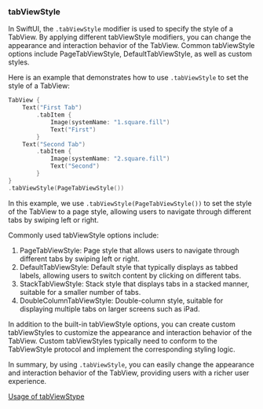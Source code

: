 ### tabViewStyle

In SwiftUI, the ``.tabViewStyle`` modifier is used to specify the style of a TabView. By applying different tabViewStyle modifiers, you can change the appearance and interaction behavior of the TabView. Common tabViewStyle options include PageTabViewStyle, DefaultTabViewStyle, as well as custom styles.

Here is an example that demonstrates how to use ``.tabViewStyle`` to set the style of a TabView:

```swift
TabView {
    Text("First Tab")
        .tabItem {
            Image(systemName: "1.square.fill")
            Text("First")
        }
    Text("Second Tab")
        .tabItem {
            Image(systemName: "2.square.fill")
            Text("Second")
        }
}
.tabViewStyle(PageTabViewStyle())
```

In this example, we use ``.tabViewStyle(PageTabViewStyle())`` to set the style of the TabView to a page style, allowing users to navigate through different tabs by swiping left or right.

Commonly used tabViewStyle options include:

1. PageTabViewStyle: Page style that allows users to navigate through different tabs by swiping left or right.
2. DefaultTabViewStyle: Default style that typically displays as tabbed labels, allowing users to switch content by clicking on different tabs.
3. StackTabViewStyle: Stack style that displays tabs in a stacked manner, suitable for a smaller number of tabs.
4. DoubleColumnTabViewStyle: Double-column style, suitable for displaying multiple tabs on larger screens such as iPad.

In addition to the built-in tabViewStyle options, you can create custom tabViewStyles to customize the appearance and interaction behavior of the TabView. Custom tabViewStyles typically need to conform to the TabViewStyle protocol and implement the corresponding styling logic.

In summary, by using ``.tabViewStyle``, you can easily change the appearance and interaction behavior of the TabView, providing users with a richer user experience.

[Usage of tabViewStype](https://github.com/hiRainn/swift-learn-notes/blob/master/en/UI/describe/tabView.md)